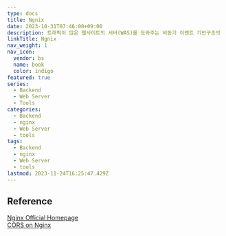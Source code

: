 ```yaml
---
type: docs
title: Ngnix
date: 2023-10-31T07:46:00+09:00
description: 트래픽이 많은 웹사이트의 서버(WAS)를 도와주는 비동기 이벤트 기반구조의 경량화 웹 서버 프로그램
linkTitle: Ngnix
nav_weight: 1
nav_icon:
  vendor: bs
  name: book
  color: indigo
featured: true
series:
  - Backend
  - Web Server
  - Tools
categories:
  - Backend
  - nginx
  - Web Server
  - tools
tags:
  - Backend
  - nginx
  - Web Server
  - tools
lastmod: 2023-11-24T16:25:47.429Z
---
```


## Reference

[Nginx Official Homepage](https://nginx.org/en/)  
[CORS on Nginx](https://enable-cors.org/server_nginx.html)
